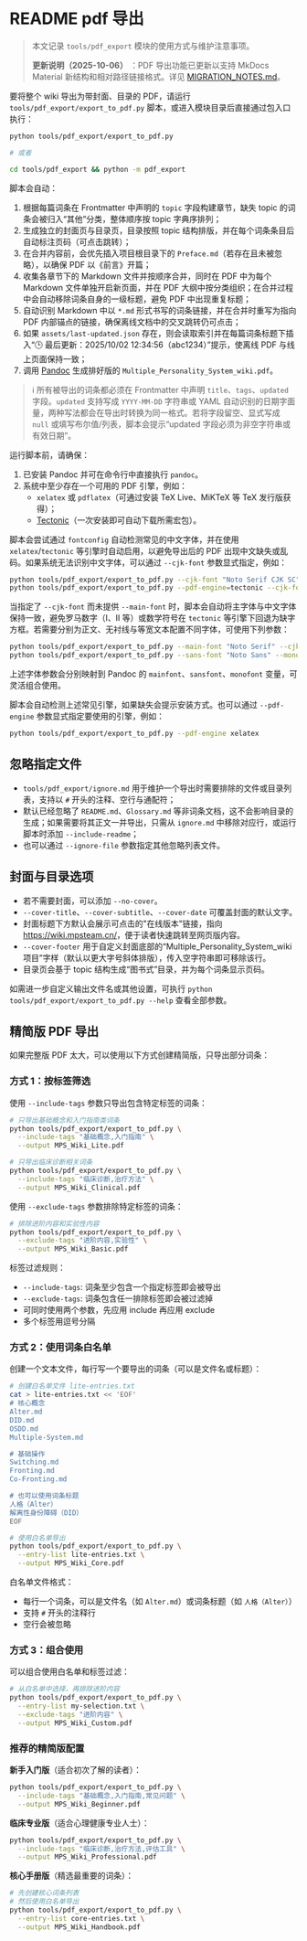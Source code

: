 # README pdf 导出

> 本文记录 `tools/pdf_export` 模块的使用方式与维护注意事项。
>
> **更新说明（2025-10-06）** ：PDF 导出功能已更新以支持 MkDocs Material 新结构和相对路径链接格式。详见 [MIGRATION_NOTES.md](MIGRATION_NOTES.md)。

要将整个 wiki 导出为带封面、目录的 PDF，请运行 `tools/pdf_export/export_to_pdf.py` 脚本，或进入模块目录后直接通过包入口执行：

```bash
python tools/pdf_export/export_to_pdf.py

# 或者

cd tools/pdf_export && python -m pdf_export
```

脚本会自动：

1. 根据每篇词条在 Frontmatter 中声明的 `topic` 字段构建章节，缺失 topic 的词条会被归入“其他”分类，整体顺序按 topic 字典序排列；
2. 生成独立的封面页与目录页，目录按照 topic 结构排版，并在每个词条条目后自动标注页码（可点击跳转）；
3. 在合并内容前，会优先插入项目根目录下的 `Preface.md`（若存在且未被忽略），以确保 PDF 以《前言》开篇；
4. 收集各章节下的 Markdown 文件并按顺序合并，同时在 PDF 中为每个 Markdown 文件单独开启新页面，并在 PDF 大纲中按分类组织；在合并过程中会自动移除词条自身的一级标题，避免 PDF 中出现重复标题；
5. 自动识别 Markdown 中以 `*.md` 形式书写的词条链接，并在合并时重写为指向 PDF 内部锚点的链接，确保离线文档中的交叉跳转仍可点击；
6. 如果 `assets/last-updated.json` 存在，则会读取索引并在每篇词条标题下插入“🕒 最后更新：2025/10/02 12:34:56（abc1234）”提示，使离线 PDF 与线上页面保持一致；
7. 调用 [Pandoc](https://pandoc.org/) 生成排好版的 `Multiple_Personality_System_wiki.pdf`。

> ℹ️ 所有被导出的词条都必须在 Frontmatter 中声明 `title`、`tags`、`updated` 字段。`updated` 支持写成 `YYYY-MM-DD` 字符串或 YAML 自动识别的日期字面量，两种写法都会在导出时转换为同一格式。若将字段留空、显式写成 `null` 或填写布尔值/列表，脚本会提示“updated 字段必须为非空字符串或有效日期”。

运行脚本前，请确保：

1. 已安装 Pandoc 并可在命令行中直接执行 `pandoc`。
2. 系统中至少存在一个可用的 PDF 引擎，例如：
    - `xelatex` 或 `pdflatex`（可通过安装 TeX Live、MiKTeX 等 TeX 发行版获得）；
    - [Tectonic](https://tectonic-typesetting.github.io/)（一次安装即可自动下载所需宏包）。

脚本会尝试通过 `fontconfig` 自动检测常见的中文字体，并在使用 `xelatex`/`tectonic` 等引擎时自动启用，以避免导出后的 PDF 出现中文缺失或乱码。如果系统无法识别中文字体，可以通过 `--cjk-font` 参数显式指定，例如：

```bash
python tools/pdf_export/export_to_pdf.py --cjk-font "Noto Serif CJK SC"
python tools/pdf_export/export_to_pdf.py --pdf-engine=tectonic --cjk-font="Microsoft YaHei" # Windows
```

当指定了 `--cjk-font` 而未提供 `--main-font` 时，脚本会自动将主字体与中文字体保持一致，避免罗马数字（Ⅰ、Ⅱ 等）或数学符号在 `tectonic` 等引擎下回退为缺字方框。若需要分别为正文、无衬线与等宽文本配置不同字体，可使用下列参数：

```bash
python tools/pdf_export/export_to_pdf.py --main-font "Noto Serif" --cjk-font "Noto Serif CJK SC"
python tools/pdf_export/export_to_pdf.py --sans-font "Noto Sans" --mono-font "JetBrains Mono"
```

上述字体参数会分别映射到 Pandoc 的 `mainfont`、`sansfont`、`monofont` 变量，可灵活组合使用。

脚本会自动检测上述常见引擎，如果缺失会提示安装方式。也可以通过 `--pdf-engine` 参数显式指定要使用的引擎，例如：

```bash
python tools/pdf_export/export_to_pdf.py --pdf-engine xelatex
```

## 忽略指定文件

- `tools/pdf_export/ignore.md` 用于维护一个导出时需要排除的文件或目录列表，支持以 `#` 开头的注释、空行与通配符；
- 默认已经忽略了 `README.md`、`Glossary.md` 等非词条文档，这不会影响目录的生成；如果需要将其正文一并导出，只需从 `ignore.md` 中移除对应行，或运行脚本时添加 `--include-readme`；
- 也可以通过 `--ignore-file` 参数指定其他忽略列表文件。

## 封面与目录选项

- 若不需要封面，可以添加 `--no-cover`。
- `--cover-title`、`--cover-subtitle`、`--cover-date` 可覆盖封面的默认文字。
- 封面标题下方默认会展示可点击的"在线版本"链接，指向 <https://wiki.mpsteam.cn/>，便于读者快速跳转至网页版内容。
- `--cover-footer` 用于自定义封面底部的“Multiple_Personality_System_wiki 项目”字样（默认以更大字号斜体排版），传入空字符串即可移除该行。
- 目录页会基于 topic 结构生成“图书式”目录，并为每个词条显示页码。

如需进一步自定义输出文件名或其他设置，可执行 `python tools/pdf_export/export_to_pdf.py --help` 查看全部参数。

## 精简版 PDF 导出

如果完整版 PDF 太大，可以使用以下方式创建精简版，只导出部分词条：

### 方式 1：按标签筛选

使用 `--include-tags` 参数只导出包含特定标签的词条：

```bash
# 只导出基础概念和入门指南类词条
python tools/pdf_export/export_to_pdf.py \
  --include-tags "基础概念,入门指南" \
  --output MPS_Wiki_Lite.pdf

# 只导出临床诊断相关词条
python tools/pdf_export/export_to_pdf.py \
  --include-tags "临床诊断,治疗方法" \
  --output MPS_Wiki_Clinical.pdf
```

使用 `--exclude-tags` 参数排除特定标签的词条：

```bash
# 排除进阶内容和实验性内容
python tools/pdf_export/export_to_pdf.py \
  --exclude-tags "进阶内容,实验性" \
  --output MPS_Wiki_Basic.pdf
```

标签过滤规则：

- `--include-tags`: 词条至少包含一个指定标签即会被导出
- `--exclude-tags`: 词条包含任一排除标签即会被过滤掉
- 可同时使用两个参数，先应用 include 再应用 exclude
- 多个标签用逗号分隔

### 方式 2：使用词条白名单

创建一个文本文件，每行写一个要导出的词条（可以是文件名或标题）：

```bash
# 创建白名单文件 lite-entries.txt
cat > lite-entries.txt << 'EOF'
# 核心概念
Alter.md
DID.md
OSDD.md
Multiple-System.md

# 基础操作
Switching.md
Fronting.md
Co-Fronting.md

# 也可以使用词条标题
人格（Alter）
解离性身份障碍（DID）
EOF

# 使用白名单导出
python tools/pdf_export/export_to_pdf.py \
  --entry-list lite-entries.txt \
  --output MPS_Wiki_Core.pdf
```

白名单文件格式：

- 每行一个词条，可以是文件名（如 `Alter.md`）或词条标题（如 `人格（Alter）`）
- 支持 `#` 开头的注释行
- 空行会被忽略

### 方式 3：组合使用

可以组合使用白名单和标签过滤：

```bash
# 从白名单中选择，再排除进阶内容
python tools/pdf_export/export_to_pdf.py \
  --entry-list my-selection.txt \
  --exclude-tags "进阶内容" \
  --output MPS_Wiki_Custom.pdf
```

### 推荐的精简版配置

**新手入门版**（适合初次了解的读者）：
```bash
python tools/pdf_export/export_to_pdf.py \
  --include-tags "基础概念,入门指南,常见问题" \
  --output MPS_Wiki_Beginner.pdf
```

**临床专业版**（适合心理健康专业人士）：
```bash
python tools/pdf_export/export_to_pdf.py \
  --include-tags "临床诊断,治疗方法,评估工具" \
  --output MPS_Wiki_Professional.pdf
```

**核心手册版**（精选最重要的词条）：
```bash
# 先创建核心词条列表
# 然后使用白名单导出
python tools/pdf_export/export_to_pdf.py \
  --entry-list core-entries.txt \
  --output MPS_Wiki_Handbook.pdf
```
